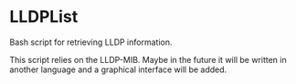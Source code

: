 # LLDPList
Bash script for retrieving LLDP information.

This script relies on the LLDP-MIB.
Maybe in the future it will be written in another language and a graphical interface will be added.
